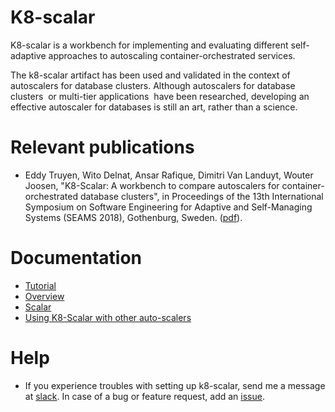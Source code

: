 # K8-scalar
K8-scalar is a workbench for implementing and evaluating different self-adaptive
approaches to autoscaling container-orchestrated services. 

The k8-scalar artifact has been used and validated in the context of
autoscalers for database clusters. Although autoscalers for database
clusters  or multi-tier applications  have been researched, developing
an effective autoscaler for databases is still an art, rather than a
science. 

# Relevant publications

  * Eddy Truyen, Wito Delnat, Ansar Rafique, Dimitri Van Landuyt, Wouter Joosen, "K8-Scalar: A workbench to compare autoscalers for
container-orchestrated database clusters", in Proceedings of the 13th International Symposium on Software Engineering for Adaptive and Self-Managing Systems (SEAMS 2018), Gothenburg, Sweden. ([pdf](./docs/seams2018_CR.pdf)).

# Documentation

* [Tutorial](./docs/tutorial.md)
* [Overview](./docs/overview.md)
* [Scalar](./docs/scalar/features.md)
* [Using K8-Scalar with other auto-scalers](./docs/tutorial.md#iv-development)

# Help
* If you experience troubles with setting up k8-scalar, send me a message at [slack](https://k8-scalar.slack.com). In case of a bug or feature request, add an [issue](https://github.com/k8-scalar/k8-scalar/issues).
